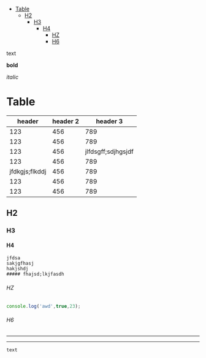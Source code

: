 - [Table](#table)
  - [H2](#h2)
    - [H3](#h3)
      - [H4](#h4)
          - [HZ](#hz)
          - [H6](#h6)


text 

**bold**

*italic*

# Table

header | header 2 | header 3 
--- | --- | ---
123 | 456 | 789
123 | 456 | 789
123 | 456 | jlfdsgff;sdjhgsjdf
123 | 456 | 789
jfdkgjs;flkddj | 456 | 789
123 | 456 | 789
123 | 456 | 789
## H2

### H3

#### H4

```
jfdsa
sakjgfhasj
hakjshdj
##### fhajsd;lkjfasdh
```
###### HZ

```js
console.log('awd',true,23);
```

###### H6

---

___

`text`


